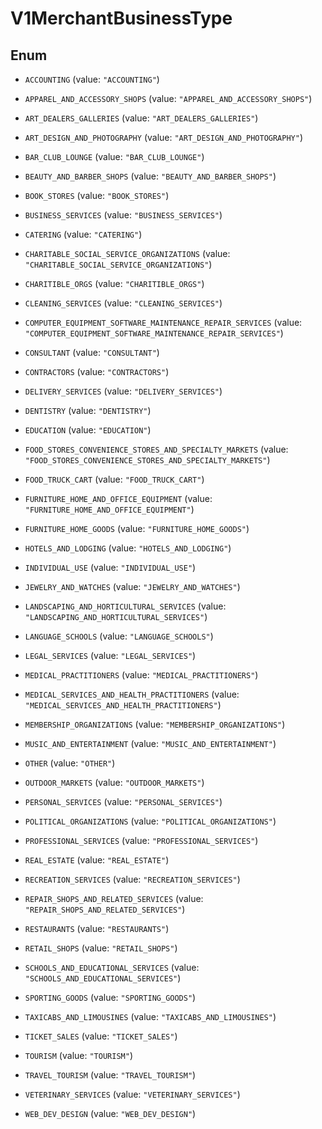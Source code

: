 
# V1MerchantBusinessType

## Enum


* `ACCOUNTING` (value: `"ACCOUNTING"`)

* `APPAREL_AND_ACCESSORY_SHOPS` (value: `"APPAREL_AND_ACCESSORY_SHOPS"`)

* `ART_DEALERS_GALLERIES` (value: `"ART_DEALERS_GALLERIES"`)

* `ART_DESIGN_AND_PHOTOGRAPHY` (value: `"ART_DESIGN_AND_PHOTOGRAPHY"`)

* `BAR_CLUB_LOUNGE` (value: `"BAR_CLUB_LOUNGE"`)

* `BEAUTY_AND_BARBER_SHOPS` (value: `"BEAUTY_AND_BARBER_SHOPS"`)

* `BOOK_STORES` (value: `"BOOK_STORES"`)

* `BUSINESS_SERVICES` (value: `"BUSINESS_SERVICES"`)

* `CATERING` (value: `"CATERING"`)

* `CHARITABLE_SOCIAL_SERVICE_ORGANIZATIONS` (value: `"CHARITABLE_SOCIAL_SERVICE_ORGANIZATIONS"`)

* `CHARITIBLE_ORGS` (value: `"CHARITIBLE_ORGS"`)

* `CLEANING_SERVICES` (value: `"CLEANING_SERVICES"`)

* `COMPUTER_EQUIPMENT_SOFTWARE_MAINTENANCE_REPAIR_SERVICES` (value: `"COMPUTER_EQUIPMENT_SOFTWARE_MAINTENANCE_REPAIR_SERVICES"`)

* `CONSULTANT` (value: `"CONSULTANT"`)

* `CONTRACTORS` (value: `"CONTRACTORS"`)

* `DELIVERY_SERVICES` (value: `"DELIVERY_SERVICES"`)

* `DENTISTRY` (value: `"DENTISTRY"`)

* `EDUCATION` (value: `"EDUCATION"`)

* `FOOD_STORES_CONVENIENCE_STORES_AND_SPECIALTY_MARKETS` (value: `"FOOD_STORES_CONVENIENCE_STORES_AND_SPECIALTY_MARKETS"`)

* `FOOD_TRUCK_CART` (value: `"FOOD_TRUCK_CART"`)

* `FURNITURE_HOME_AND_OFFICE_EQUIPMENT` (value: `"FURNITURE_HOME_AND_OFFICE_EQUIPMENT"`)

* `FURNITURE_HOME_GOODS` (value: `"FURNITURE_HOME_GOODS"`)

* `HOTELS_AND_LODGING` (value: `"HOTELS_AND_LODGING"`)

* `INDIVIDUAL_USE` (value: `"INDIVIDUAL_USE"`)

* `JEWELRY_AND_WATCHES` (value: `"JEWELRY_AND_WATCHES"`)

* `LANDSCAPING_AND_HORTICULTURAL_SERVICES` (value: `"LANDSCAPING_AND_HORTICULTURAL_SERVICES"`)

* `LANGUAGE_SCHOOLS` (value: `"LANGUAGE_SCHOOLS"`)

* `LEGAL_SERVICES` (value: `"LEGAL_SERVICES"`)

* `MEDICAL_PRACTITIONERS` (value: `"MEDICAL_PRACTITIONERS"`)

* `MEDICAL_SERVICES_AND_HEALTH_PRACTITIONERS` (value: `"MEDICAL_SERVICES_AND_HEALTH_PRACTITIONERS"`)

* `MEMBERSHIP_ORGANIZATIONS` (value: `"MEMBERSHIP_ORGANIZATIONS"`)

* `MUSIC_AND_ENTERTAINMENT` (value: `"MUSIC_AND_ENTERTAINMENT"`)

* `OTHER` (value: `"OTHER"`)

* `OUTDOOR_MARKETS` (value: `"OUTDOOR_MARKETS"`)

* `PERSONAL_SERVICES` (value: `"PERSONAL_SERVICES"`)

* `POLITICAL_ORGANIZATIONS` (value: `"POLITICAL_ORGANIZATIONS"`)

* `PROFESSIONAL_SERVICES` (value: `"PROFESSIONAL_SERVICES"`)

* `REAL_ESTATE` (value: `"REAL_ESTATE"`)

* `RECREATION_SERVICES` (value: `"RECREATION_SERVICES"`)

* `REPAIR_SHOPS_AND_RELATED_SERVICES` (value: `"REPAIR_SHOPS_AND_RELATED_SERVICES"`)

* `RESTAURANTS` (value: `"RESTAURANTS"`)

* `RETAIL_SHOPS` (value: `"RETAIL_SHOPS"`)

* `SCHOOLS_AND_EDUCATIONAL_SERVICES` (value: `"SCHOOLS_AND_EDUCATIONAL_SERVICES"`)

* `SPORTING_GOODS` (value: `"SPORTING_GOODS"`)

* `TAXICABS_AND_LIMOUSINES` (value: `"TAXICABS_AND_LIMOUSINES"`)

* `TICKET_SALES` (value: `"TICKET_SALES"`)

* `TOURISM` (value: `"TOURISM"`)

* `TRAVEL_TOURISM` (value: `"TRAVEL_TOURISM"`)

* `VETERINARY_SERVICES` (value: `"VETERINARY_SERVICES"`)

* `WEB_DEV_DESIGN` (value: `"WEB_DEV_DESIGN"`)



